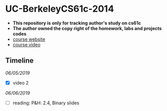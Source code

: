 # UC-BerkeleyCS61c-2014
- **This repository is only for tracking author's study on cs61c**
- **The author owned the copy right of the homework, labs and projects codes**
- [course website](https://inst.eecs.berkeley.edu/~cs61c/sp14/)
- [course video](http://www.infocobuild.com/education/audio-video-courses/computer-science/CS61C-Spring2014-Berkeley/lecture-02.html)

## Timeline
*06/05/2019*
- [x] video 2

*06/06/2019*
- [ ] reading: P&H: 2.4, Binary slides

